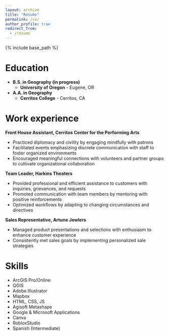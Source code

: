 ```yaml
---
layout: archive
title: "Resume"
permalink: /cv/
author_profile: true
redirect_from:
  - /resume
---
```


{% include base_path %}

Education
======
- **B.S. in Geography (in progress)**
  - **University of Oregon** - Eugene, OR
- **A.A. in Geography**
  - **Cerritos College** - Cerritos, CA

Work experience
======
**Front House Assistant, 
Cerritos Center for the Performing Arts**

* Practiced diplomacy and civility by engaging mindfully with patrons 
* Facilitated events emphasizing discrete communication with staff to
 foster organized environments
* Encouraged meaningful connections with volunteers and partner
 groups to cultivate organizational collaboration

**Team Leader, Harkins Theaters**

* Provided professional and efficient assistance to customers with
 inquiries, grievances, and requests
* Promoted communication with team members by mentoring with
 positive reinforcements
* Optimized workflows by adapting to changing circumstances and
 directives

**Sales Representative, Artune Jewlers**

* Managed product presentations and selections with enthusiasm to
 enhance customer experience
* Consistently met sales goals by implementing personalized sale strategies
  
Skills
======
* ArcGIS Pro/Online
* QGIS
* Adobe Illustrator
* Mapbox
* HTML, CSS, JS
* Agisoft Metashape
* Google & Microsoft Applications
* Canva
* RobloxStudio
* Spanish (Intermediate)
